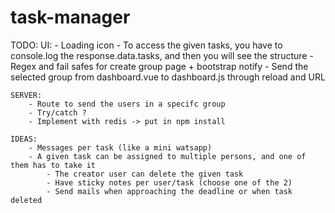 # task-manager

TODO: 
	UI:
		- Loading icon
		- To access the given tasks, you have to console.log the response.data.tasks, and then you will see the structure
		- Regex and fail safes for create group page + bootstrap notify
		- Send the selected group from dashboard.vue to dashboard.js through reload and URL

	SERVER:
		- Route to send the users in a specifc group
		- Try/catch ?
		- Implement with redis -> put in npm install

	IDEAS:
		- Messages per task (like a mini watsapp)
		- A given task can be assigned to multiple persons, and one of them has to take it
            - The creator user can delete the given task
            - Have sticky notes per user/task (choose one of the 2)
            - Send mails when approaching the deadline or when task deleted
